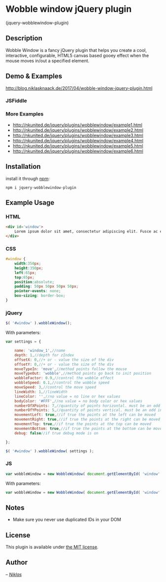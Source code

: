 # Wobble window jQuery plugin
(jquery-wobblewindow-plugin)

## Description

Wobble Window is a fancy jQuery plugin that helps you create a cool, interactive, configurable, HTML5 canvas based gooey effect when the mouse moves in/out a specified element.

## Demo & Examples

<http://blog.niklasknaack.de/2017/04/wobble-window-jquery-plugin.html>

### JSFiddle

<script async src="//jsfiddle.net/NiklasKnaack/u0ozajc5/embed/"></script>

### More Examples

* <http://nkunited.de/jquery/plugins/wobblewindow/example1.html>
* <http://nkunited.de/jquery/plugins/wobblewindow/example2.html>
* <http://nkunited.de/jquery/plugins/wobblewindow/example3.html>
* <http://nkunited.de/jquery/plugins/wobblewindow/example4.html>
* <http://nkunited.de/jquery/plugins/wobblewindow/example5.html>
* <http://nkunited.de/jquery/plugins/wobblewindow/example6.html>

## Installation

install it through [npm](https://www.npmjs.com/):

```
npm i jquery-wobblewindow-plugin
```

## Example Usage

### HTML

```html
<div id='window'>
    Lorem ipsum dolor sit amet, consectetur adipiscing elit. Fusce ac elementum tortor, eget efficitur quam. Quisque eu erat dui. Etiam ut mauris at dui feugiat eleifend id vel arcu. Praesent commodo orci quis scelerisque congue. Cras ac mauris quam. Nunc ipsum tortor, lobortis et arcu et, imperdiet maximus massa. Vestibulum ante ipsum primis in faucibus orci luctus et ultrices posuere cubilia Curae; Ut aliquam pretium augue.
</div>
```
### CSS

```css
#window {
    width:350px; 
    height:350px; 
    left:65px; 
    top:65px; 
    position:absolute;
    padding: 50px 50px 50px 50px;
    pointer-events: none;
    box-sizing: border-box;
}
```

### jQuery

```js
$( '#window' ).wobbleWindow();
```

With parameters:

```js
var settings = {

    name: 'window_1',//name
    depth: 1,//depth for zIndex
    offsetX: 0,//+ or - value the size of the div
    offsetY: 0,//+ or - value the size of the div
    moveTypeIn: 'move',//method points follow the mouse
    moveTypeOut: 'wobble',//method points go back to init position
    wobbleFactor: 0.9,//control the wobble effect
    wobbleSpeed: 0.1,//control the wobble speed
    moveSpeed: 3,//control the move speed
    lineWidth: 1,//lineWidth
    lineColor: '',//no value = no line or hex values
    bodyColor: '#FFF',//no value = no body color or hex values
    numberOfXPoints: 7,//quantity of points horizontal. must be an odd int
    numberOfYPoints: 5,//quantity of points vertical. must be an odd int
    movementLeft: true,//if true the points at the left can be moved
    movementRight: true,//if true the points at the right can be moved
    movementTop: true,//if true the points at the top can be moved
    movementBottom: true,//if true the points at the bottom can be moved
    debug: false//if true debug mode is on

};
```

```js
$( '#window' ).wobbleWindow( settings );
```

### JS

```js
var wobbleWindow = new WobbleWindow( document.getElementById( 'window' ) );
```

With parameters:

```js
var wobbleWindow = new WobbleWindow( document.getElementById( 'window' ), settings );
```

## Notes

* Make sure you never use duplicated IDs in your DOM

## License

This plugin is available under [the MIT license](http://mths.be/mit).

## Author

_– [Niklas](http://niklasknaack.de/)_